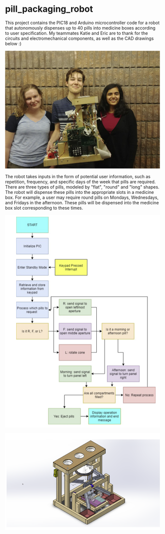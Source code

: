 # pill_packaging_robot
This project contains the PIC18 and Arduino microcontroller code for a robot that autonomously dispenses up to 40 pills into medicine boxes according to user specification. My teammates Katie and Eric are to thank for the circuits and electromechanical components, as well as the CAD drawings below :)

![alt text](https://github.com/chinmayeegidwani/pill_packaging_robot/blob/master/Pics/robot_pic.PNG)

The robot takes inputs in the form of potential user information, such as repetition, frequency, and specific days of the week that pills are required. There are three types of pills, modeled by "flat", "round" and "long" shapes. The robot will dispense these pills into the appropriate slots in a medicine box. For example, a user may require round pills on Mondays, Wednesdays, and Fridays in the afternoon. These pills will be dispensed into the medicine box slot corresponding to these times.

![alt text](https://github.com/chinmayeegidwani/pill_packaging_robot/blob/master/Pics/flowchart.PNG)

![alt text](https://github.com/chinmayeegidwani/pill_packaging_robot/blob/master/Pics/cad_drawing.PNG)




